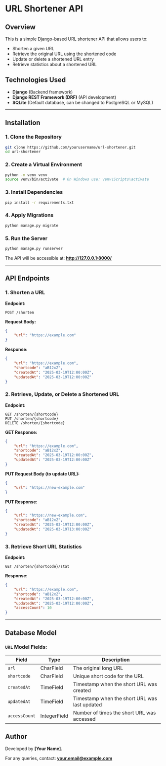 # URL Shortener API

## Overview
This is a simple Django-based URL shortener API that allows users to:
- Shorten a given URL
- Retrieve the original URL using the shortened code
- Update or delete a shortened URL entry
- Retrieve statistics about a shortened URL

## Technologies Used
- **Django** (Backend framework)
- **Django REST Framework (DRF)** (API development)
- **SQLite** (Default database, can be changed to PostgreSQL or MySQL)

---

## Installation
### 1. Clone the Repository
```sh
git clone https://github.com/yourusername/url-shortener.git
cd url-shortener
```

### 2. Create a Virtual Environment
```sh
python -m venv venv
source venv/bin/activate  # On Windows use: venv\Scripts\activate
```

### 3. Install Dependencies
```sh
pip install -r requirements.txt
```

### 4. Apply Migrations
```sh
python manage.py migrate
```

### 5. Run the Server
```sh
python manage.py runserver
```

The API will be accessible at: **http://127.0.0.1:8000/**

---

## API Endpoints

### 1. Shorten a URL
**Endpoint:**
```http
POST /shorten
```
**Request Body:**
```json
{
    "url": "https://example.com"
}
```
**Response:**
```json
{
    "url": "https://example.com",
    "shortcode": "aB12xZ",
    "createdAt": "2025-03-19T12:00:00Z",
    "updatedAt": "2025-03-19T12:00:00Z"
}
```

### 2. Retrieve, Update, or Delete a Shortened URL
**Endpoint:**
```http
GET /shorten/{shortcode}
PUT /shorten/{shortcode}
DELETE /shorten/{shortcode}
```
**GET Response:**
```json
{
    "url": "https://example.com",
    "shortcode": "aB12xZ",
    "createdAt": "2025-03-19T12:00:00Z",
    "updatedAt": "2025-03-19T12:00:00Z"
}
```

**PUT Request Body (to update URL):**
```json
{
    "url": "https://new-example.com"
}
```
**PUT Response:**
```json
{
    "url": "https://new-example.com",
    "shortcode": "aB12xZ",
    "createdAt": "2025-03-19T12:00:00Z",
    "updatedAt": "2025-03-19T13:00:00Z"
}
```

### 3. Retrieve Short URL Statistics
**Endpoint:**
```http
GET /shorten/{shortcode}/stat
```
**Response:**
```json
{
    "url": "https://example.com",
    "shortcode": "aB12xZ",
    "createdAt": "2025-03-19T12:00:00Z",
    "updatedAt": "2025-03-19T12:00:00Z",
    "accessCount": 10
}
```

---

## Database Model
### `URL` Model Fields:
| Field         | Type         | Description |
|--------------|-------------|-------------|
| `url`        | CharField   | The original long URL |
| `shortcode`  | CharField   | Unique short code for the URL |
| `createdAt`  | TimeField   | Timestamp when the short URL was created |
| `updatedAt`  | TimeField   | Timestamp when the short URL was last updated |
| `accessCount`| IntegerField| Number of times the short URL was accessed |



## Author
Developed by **[Your Name]**.

For any queries, contact: **your.email@example.com**

